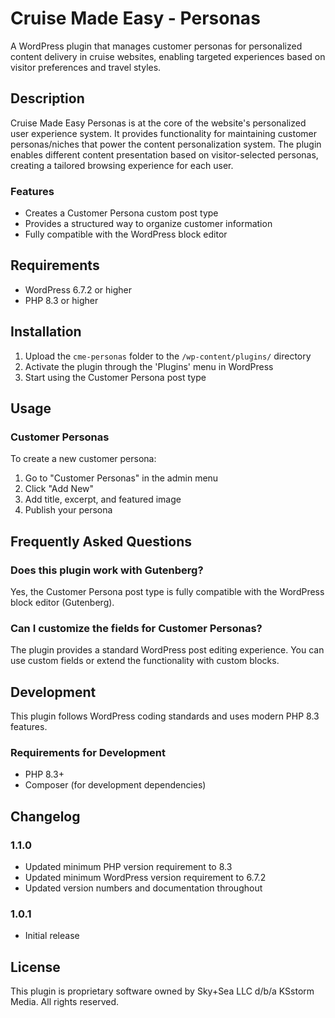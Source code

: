 # Cruise Made Easy - Personas

A WordPress plugin that manages customer personas for personalized content delivery in cruise websites, enabling targeted experiences based on visitor preferences and travel styles.

## Description

Cruise Made Easy Personas is at the core of the website's personalized user experience system. It provides functionality for maintaining customer personas/niches that power the content personalization system. The plugin enables different content presentation based on visitor-selected personas, creating a tailored browsing experience for each user.

### Features

- Creates a Customer Persona custom post type
- Provides a structured way to organize customer information
- Fully compatible with the WordPress block editor

## Requirements

- WordPress 6.7.2 or higher
- PHP 8.3 or higher

## Installation

1.  Upload the `cme-personas` folder to the `/wp-content/plugins/` directory
2.  Activate the plugin through the 'Plugins' menu in WordPress
3.  Start using the Customer Persona post type

## Usage

### Customer Personas

To create a new customer persona:

1.  Go to "Customer Personas" in the admin menu
2.  Click "Add New"
3.  Add title, excerpt, and featured image
4.  Publish your persona

## Frequently Asked Questions

### Does this plugin work with Gutenberg?

Yes, the Customer Persona post type is fully compatible with the WordPress block editor (Gutenberg).

### Can I customize the fields for Customer Personas?

The plugin provides a standard WordPress post editing experience. You can use custom fields or extend the functionality with custom blocks.

## Development

This plugin follows WordPress coding standards and uses modern PHP 8.3 features.

### Requirements for Development

- PHP 8.3+
- Composer (for development dependencies)

## Changelog

### 1.1.0

- Updated minimum PHP version requirement to 8.3
- Updated minimum WordPress version requirement to 6.7.2
- Updated version numbers and documentation throughout

### 1.0.1

- Initial release

## License

This plugin is proprietary software owned by Sky+Sea LLC d/b/a KSstorm Media. All rights reserved.
